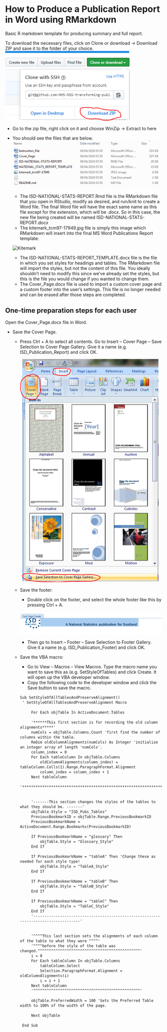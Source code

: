 # How to Produce a Publication Report in Word using RMarkdown

Basic R markdown template for producing summary and full report. 

To download the necessary files, click on Clone or download -> Download ZIP and save it to the folder of your choice. 
![Download zip example](https://github.com/NHS-NSS-transforming-publications/Images/blob/master/RMarkdown7.PNG)
* Go to the zip file, right click on it and choose WinZip -> Extract to here
* You should see the files that are below.
![Folder example](https://github.com/NHS-NSS-transforming-publications/Images/blob/master/RMarkdown_Basic2.png)
	* The ISD-NATIONAL-STATS-REPORT.Rmd file is the RMarkdown file that you open in RStudio, modify as desired, and 	run/knit to create a Word file.  The final Word file will have the exact same name as this file except for the 	extension, which will be .docx.  So in this case, the new file being created will be named ISD-NATIONAL-STATS-REPORT.docx
  * The kitemark_tcm97-17949.jpg file is simply this image which RMarkdown will insert into the final MS Word Publications Report template:
  
  ![Kitemark](https://github.com/NHS-NSS-transforming-publications/RMarkdown_Basic/blob/master/kitemark_tcm97-17949.jpg)
  *	The ISD-NATIONAL-STATS-REPORT_TEMPLATE.docx file is the file in which you set styles for headings and tables.  The RMarkdown file will import the styles, but not the content of this file. You ideally shouldn’t need to modify this since we’ve already set the styles, but this is the file you would change if you wanted to change them.
  *	The Cover_Page.docx file is used to import a custom cover page and a custom footer into the user’s settings.  This file is no longer needed and can be erased after those steps are completed.

## One-time preparation steps for each user
Open the Cover_Page.docx file in Word.
* Save the Cover Page.
  * Press Ctrl + A to select all contents. Go to Insert – Cover Page – Save Selection to Cover Page Gallery. Give it a name (e.g. ISD_Publication_Report) and click OK.
  
	![Cover page example](https://github.com/NHS-NSS-transforming-publications/Images/blob/master/RMarkdown6.PNG)
	
  * Save the footer:
  	* Double click on the footer, and select the whole footer like this by pressing Ctrl + A.
	
	![Footer example](https://github.com/NHS-NSS-transforming-publications/Images/blob/master/RMarkdown2.PNG)
	
	* Then go to Insert – Footer – Save Selection to Footer Gallery. Give it a name (e.g. ISD_Publication_Footer) and click OK.
  * Save the VBA macro:
  	* Go to View – Macros – View Macros. Type the macro name you want to save this as (e.g. SetStyleOfTables) and click Create. It will open up the VBA developer window.
	* Copy the following code to the developer window and click the Save button to save the macro.
	
	```vba
	Sub SetStyleOfAllTablesAndPreserveAlignment()
	 ' SetStyleOfAllTablesAndPreserveAlignment Macro

	     For Each objTable In ActiveDocument.Tables

		 '******This first section is for recording the old column alignments*****'
		 numCols = objTable.Columns.Count 'first find the number of columns within the table.
		 ReDim oldColumnAlignments(numCols) As Integer 'initialize an integer array of length 'numCols'.
		 column_index = 0
		 For Each tableColumn In objTable.Columns
		     oldColumnAlignments(column_index) = tableColumn.Cells(1).Range.ParagraphFormat.Alignment
		     column_index = column_index + 1
		 Next tableColumn
		 '************************************************************************'


		 '-------This section changes the styles of the tables to what they should be. -------'
		 objTable.Style = "ISD_Pubs_Tables"
		 PreviousBookmarkID = objTable.Range.PreviousBookmarkID
		 PreviousBookmarkName = ActiveDocument.Range.Bookmarks(PreviousBookmarkID)

		 If PreviousBookmarkName = "glossary" Then
		     objTable.Style = "Glossary_Style"
		 End If

		 If PreviousBookmarkName = "tableA" Then 'Change these as needed for each style type!
		     objTable.Style = "TableA_Style"
		 End If

		 If PreviousBookmarkName = "tableB" Then
		     objTable.Style = "TableB_Style"
		 End If

		 If PreviousBookmarkName = "tableC" Then
		     objTable.Style = "TableC_Style"
		 End If
		 '------------------------------------------------------------------------------------'


		 '^^^^This last section sets the alignments of each column of the table to what they were ^^^^'
		 '^^^^before the style of the table was changed.^^^^^^^^^^^^^^^^^^^^^^^^^^^^^^^^^^^^^^^^^^^^^^'
		 i = 0
		 For Each tableColumn In objTable.Columns
		     tableColumn.Select
		     Selection.ParagraphFormat.Alignment = oldColumnAlignments(i)
		     i = i + 1
		 Next tableColumn
		 '^^^^^^^^^^^^^^^^^^^^^^^^^^^^^^^^^^^^^^^^^^^^^^^^'

		 objTable.PreferredWidth = 100 'Sets the Preferred Table width to 100% of the width of the page.

	     Next objTable

	 End Sub
	```
